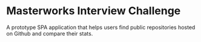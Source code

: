 # Masterworks Interview Challenge
  A prototype SPA application that helps users find public repositories hosted on Github and compare their stats.
